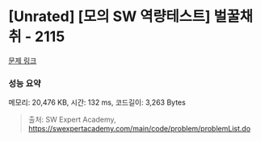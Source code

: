 # [Unrated] [모의 SW 역량테스트] 벌꿀채취 - 2115 

[문제 링크](https://swexpertacademy.com/main/code/problem/problemDetail.do?contestProbId=AV5V4A46AdIDFAWu) 

### 성능 요약

메모리: 20,476 KB, 시간: 132 ms, 코드길이: 3,263 Bytes



> 출처: SW Expert Academy, https://swexpertacademy.com/main/code/problem/problemList.do